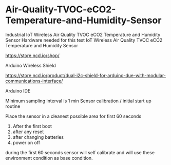 # Air-Quality-TVOC-eCO2-Temperature-and-Humidity-Sensor
Industrial IoT Wireless Air Quality TVOC eCO2 Temperature and Humidity Sensor
Hardware needed for this test IoT Wireless Air Quality TVOC eCO2 Temperature and Humidity Sensor

https://store.ncd.io/shop/

Arduino Wireless Shield

https://store.ncd.io/product/dual-i2c-shield-for-arduino-due-with-modular-communications-interface/

Arduino IDE

Minimum sampling interval is 1 min
Sensor calibration / initial start up routine

Place the sensor in a cleanest possible area for first 60 seconds 
1. After the first boot
2. after any reset
3. after changing batteries 
4. power on off

during the first 60 seconds sensor will self calibrate and will use these environment condition as base condition. 

